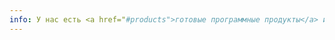 ```yaml
---
info: У нас есть <a href="#products">готовые программные продукты</a> и возможность разработки решений по запросу.
---
```

